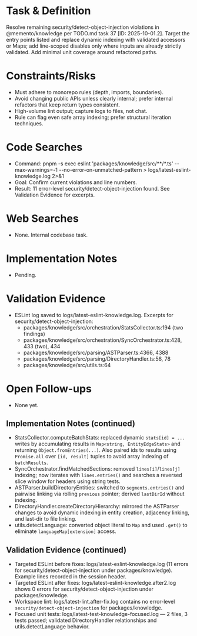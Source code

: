 # Task & Definition
Resolve remaining security/detect-object-injection violations in @memento/knowledge per TODO.md task 37 [ID: 2025-10-01.2]. Target the entry points listed and replace dynamic indexing with validated accessors or Maps; add line-scoped disables only where inputs are already strictly validated. Add minimal unit coverage around refactored paths.

# Constraints/Risks
- Must adhere to monorepo rules (depth, imports, boundaries).
- Avoid changing public APIs unless clearly internal; prefer internal refactors that keep return types consistent.
- High-volume lint output; capture logs to files, not chat.
- Rule can flag even safe array indexing; prefer structural iteration techniques.

# Code Searches
- Command: pnpm -s exec eslint 'packages/knowledge/src/**/*.ts' --max-warnings=-1 --no-error-on-unmatched-pattern > logs/latest-eslint-knowledge.log 2>&1
- Goal: Confirm current violations and line numbers.
- Result: 11 error-level security/detect-object-injection found. See Validation Evidence for excerpts.

# Web Searches
- None. Internal codebase task.

# Implementation Notes
- Pending.

# Validation Evidence
- ESLint log saved to logs/latest-eslint-knowledge.log. Excerpts for security/detect-object-injection:
  - packages/knowledge/src/orchestration/StatsCollector.ts:194 (two findings)
  - packages/knowledge/src/orchestration/SyncOrchestrator.ts:428, 433 (two), 434
  - packages/knowledge/src/parsing/ASTParser.ts:4366, 4388
  - packages/knowledge/src/parsing/DirectoryHandler.ts:56, 78
  - packages/knowledge/src/utils.ts:64

# Open Follow-ups
- None yet.

## Implementation Notes (continued)
- StatsCollector.computeBatchStats: replaced dynamic `stats[id] = ...` writes by accumulating results in `Map<string, EntityEdgeStats>` and returning `Object.fromEntries(...)`. Also paired ids to results using `Promise.all` over `[id, result]` tuples to avoid array indexing of `batchResults`.
- SyncOrchestrator.findMatchedSections: removed `lines[i]`/`lines[j]` indexing; now iterates with `lines.entries()` and searches a reversed slice window for headers using string tests.
- ASTParser.buildDirectoryEntities: switched to `segments.entries()` and pairwise linking via rolling `previous` pointer; derived `lastDirId` without indexing.
- DirectoryHandler.createDirectoryHierarchy: mirrored the ASTParser changes to avoid dynamic indexing in entity creation, adjacency linking, and last-dir to file linking.
- utils.detectLanguage: converted object literal to `Map` and used `.get()` to eliminate `languageMap[extension]` access.

## Validation Evidence (continued)
- Targeted ESLint before fixes: logs/latest-eslint-knowledge.log (11 errors for security/detect-object-injection under packages/knowledge). Example lines recorded in the session header.
- Targeted ESLint after fixes: logs/latest-eslint-knowledge.after2.log shows 0 errors for security/detect-object-injection under packages/knowledge.
- Workspace lint: logs/latest-lint.after-fix.log contains no error-level `security/detect-object-injection` for packages/knowledge.
- Focused unit tests: logs/latest-test-knowledge-focused.log — 2 files, 3 tests passed; validated DirectoryHandler relationships and utils.detectLanguage behavior.
